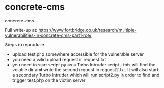 # concrete-cms
concrete-cms

Full write-up at: https://www.fortbridge.co.uk/research/multiple-vulnerabilities-in-concrete-cms-part1-rce/

Steps to reproduce
* upload test.php somewhere accessible for the vulnerable server
* you need a valid upload request in request.txt
* you need to start script.py as a Turbo Intruder script - this will find the volatile dir and write the second request in request2.txt. It will also start a secondary Turbo Intruder which will run script2.py in order to find and trigger test.php on the victim server
